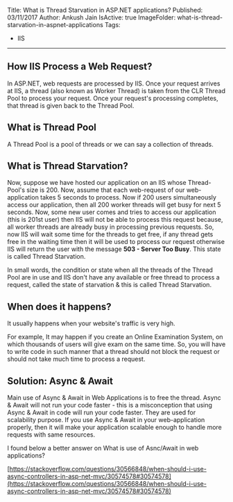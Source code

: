 Title: What is Thread Starvation in ASP.NET applications?
Published: 03/11/2017
Author: Ankush Jain
IsActive: true
ImageFolder: what-is-thread-starvation-in-aspnet-applications
Tags:
  - IIS
---
## How IIS Process a Web Request?
In ASP.NET, web requests are processed by IIS. Once your request arrives at IIS, a thread (also known as Worker Thread) is taken from the CLR Thread Pool to process your request. Once your request's processing completes, that thread is given back to the Thread Pool.

## What is Thread Pool
A Thread Pool is a pool of threads or we can say a collection of threads.

## What is Thread Starvation?
Now, suppose we have hosted our application on an IIS whose Thread-Pool's size is 200. Now, assume that each web-request of our web-application takes 5 seconds to process. Now if 200 users simultaneously access our application, then all 200 worker threads will get busy for next 5 seconds. Now, some new user comes and tries to access our application (this is 201st user) then IIS will not be able to process this request because, all worker threads are already busy in processing previous requests. So, now IIS will wait some time for the threads to get free, if any thread gets free in the waiting time then it will be used to process our request otherwise IIS will return the user with the message **503 - Server Too Busy**. This state is called Thread Starvation.

In small words, the condition or state when all the threads of the Thread Pool are in use and IIS don't have any available or free thread to process a request, called the state of starvation & this is called Thread Starvation.

## When does it happens?
It usually happens when your website's traffic is very high. 

For example, It may happen if you create an Online Examination System, on which thousands of users will give exam on the same time. So, you will have to write code in such manner that a thread should not block the request or should not take much time to process a request.

## Solution: Async & Await
Main use of Async & Await in Web Applications is to free the thread. Async & Await will not run your code faster - this is a misconception that using Async & Await in code will run your code faster. They are used for scalability purpose. If you use Async & Await in your web-application properly, then it will make your application scalable enough to handle more requests with same resources.

I found below a better answer on What is use of Asnc/Await in web applications? 

[https://stackoverflow.com/questions/30566848/when-should-i-use-async-controllers-in-asp-net-mvc/30574578#30574578](https://stackoverflow.com/questions/30566848/when-should-i-use-async-controllers-in-asp-net-mvc/30574578#30574578)

                
